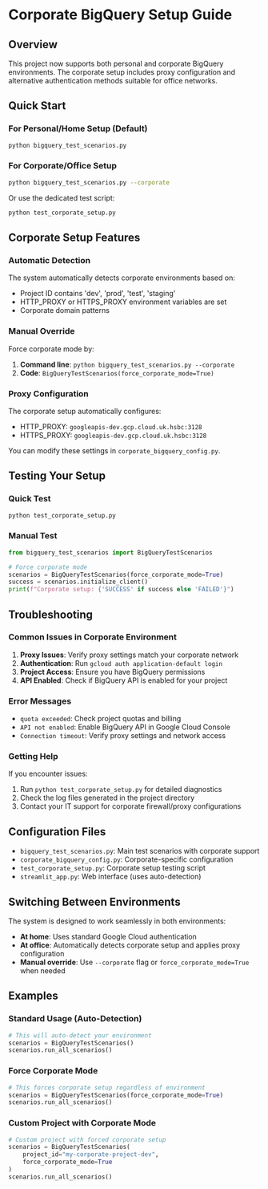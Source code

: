 # Corporate BigQuery Setup Guide

## Overview
This project now supports both personal and corporate BigQuery environments. The corporate setup includes proxy configuration and alternative authentication methods suitable for office networks.

## Quick Start

### For Personal/Home Setup (Default)
```bash
python bigquery_test_scenarios.py
```

### For Corporate/Office Setup
```bash
python bigquery_test_scenarios.py --corporate
```

Or use the dedicated test script:
```bash
python test_corporate_setup.py
```

## Corporate Setup Features

### Automatic Detection
The system automatically detects corporate environments based on:
- Project ID contains 'dev', 'prod', 'test', 'staging'
- HTTP_PROXY or HTTPS_PROXY environment variables are set
- Corporate domain patterns

### Manual Override
Force corporate mode by:
1. **Command line**: `python bigquery_test_scenarios.py --corporate`
2. **Code**: `BigQueryTestScenarios(force_corporate_mode=True)`

### Proxy Configuration
The corporate setup automatically configures:
- HTTP_PROXY: `googleapis-dev.gcp.cloud.uk.hsbc:3128`
- HTTPS_PROXY: `googleapis-dev.gcp.cloud.uk.hsbc:3128`

You can modify these settings in `corporate_bigquery_config.py`.

## Testing Your Setup

### Quick Test
```bash
python test_corporate_setup.py
```

### Manual Test
```python
from bigquery_test_scenarios import BigQueryTestScenarios

# Force corporate mode
scenarios = BigQueryTestScenarios(force_corporate_mode=True)
success = scenarios.initialize_client()
print(f"Corporate setup: {'SUCCESS' if success else 'FAILED'}")
```

## Troubleshooting

### Common Issues in Corporate Environment
1. **Proxy Issues**: Verify proxy settings match your corporate network
2. **Authentication**: Run `gcloud auth application-default login`
3. **Project Access**: Ensure you have BigQuery permissions
4. **API Enabled**: Check if BigQuery API is enabled for your project

### Error Messages
- `quota exceeded`: Check project quotas and billing
- `API not enabled`: Enable BigQuery API in Google Cloud Console
- `Connection timeout`: Verify proxy settings and network access

### Getting Help
If you encounter issues:
1. Run `python test_corporate_setup.py` for detailed diagnostics
2. Check the log files generated in the project directory
3. Contact your IT support for corporate firewall/proxy configurations

## Configuration Files

- `bigquery_test_scenarios.py`: Main test scenarios with corporate support
- `corporate_bigquery_config.py`: Corporate-specific configuration
- `test_corporate_setup.py`: Corporate setup testing script
- `streamlit_app.py`: Web interface (uses auto-detection)

## Switching Between Environments

The system is designed to work seamlessly in both environments:
- **At home**: Uses standard Google Cloud authentication
- **At office**: Automatically detects corporate setup and applies proxy configuration
- **Manual override**: Use `--corporate` flag or `force_corporate_mode=True` when needed

## Examples

### Standard Usage (Auto-Detection)
```python
# This will auto-detect your environment
scenarios = BigQueryTestScenarios()
scenarios.run_all_scenarios()
```

### Force Corporate Mode
```python
# This forces corporate setup regardless of environment
scenarios = BigQueryTestScenarios(force_corporate_mode=True)
scenarios.run_all_scenarios()
```

### Custom Project with Corporate Mode
```python
# Custom project with forced corporate setup
scenarios = BigQueryTestScenarios(
    project_id="my-corporate-project-dev",
    force_corporate_mode=True
)
scenarios.run_all_scenarios()
```

